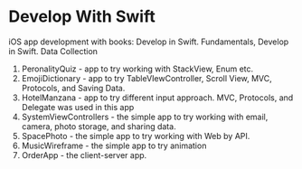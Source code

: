 # Develop With Swift
iOS app development with books: Develop in Swift. Fundamentals, Develop in Swift. Data Collection

1. PeronalityQuiz - app to try working with StackView, Enum etc.
2. EmojiDictionary - app to try TableVIewController, Scroll View, MVC, Protocols, and Saving Data.
3. HotelManzana - app to try different input approach. MVC, Protocols, and Delegate was used in this app
4. SystemViewControllers - the simple app to try working with email, camera, photo storage, and sharing data.
5. SpacePhoto - the simple app to try working with Web by API.
6. MusicWireframe - the simple app to try animation
7. OrderApp - the client-server app.
